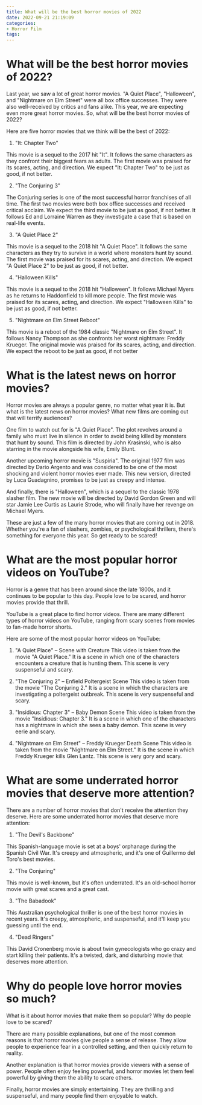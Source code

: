 ```yaml
---
title: What will be the best horror movies of 2022 
date: 2022-09-21 21:19:09
categories:
- Horror Film
tags:
---
```



#  What will be the best horror movies of 2022? 

Last year, we saw a lot of great horror movies. "A Quiet Place", "Halloween", and "Nightmare on Elm Street" were all box office successes. They were also well-received by critics and fans alike. This year, we are expecting even more great horror movies. So, what will be the best horror movies of 2022?

Here are five horror movies that we think will be the best of 2022:

1) "It: Chapter Two"

This movie is a sequel to the 2017 hit "It". It follows the same characters as they confront their biggest fears as adults. The first movie was praised for its scares, acting, and direction. We expect "It: Chapter Two" to be just as good, if not better.

2) "The Conjuring 3"

The Conjuring series is one of the most successful horror franchises of all time. The first two movies were both box office successes and received critical acclaim. We expect the third movie to be just as good, if not better. It follows Ed and Lorraine Warren as they investigate a case that is based on real-life events.

3) "A Quiet Place 2"

This movie is a sequel to the 2018 hit "A Quiet Place". It follows the same characters as they try to survive in a world where monsters hunt by sound. The first movie was praised for its scares, acting, and direction. We expect "A Quiet Place 2" to be just as good, if not better.

4) "Halloween Kills"

This movie is a sequel to the 2018 hit "Halloween". It follows Michael Myers as he returns to Haddonfield to kill more people. The first movie was praised for its scares, acting, and direction. We expect "Halloween Kills" to be just as good, if not better.

5) "Nightmare on Elm Street Reboot"

This movie is a reboot of the 1984 classic "Nightmare on Elm Street". It follows Nancy Thompson as she confronts her worst nightmare: Freddy Krueger. The original movie was praised for its scares, acting, and direction. We expect the reboot to be just as good, if not better

#  What is the latest news on horror movies? 

Horror movies are always a popular genre, no matter what year it is. But what is the latest news on horror movies? What new films are coming out that will terrify audiences?

One film to watch out for is "A Quiet Place". The plot revolves around a family who must live in silence in order to avoid being killed by monsters that hunt by sound. This film is directed by John Krasinski, who is also starring in the movie alongside his wife, Emily Blunt.

Another upcoming horror movie is "Suspiria". The original 1977 film was directed by Dario Argento and was considered to be one of the most shocking and violent horror movies ever made. This new version, directed by Luca Guadagnino, promises to be just as creepy and intense.

And finally, there is "Halloween", which is a sequel to the classic 1978 slasher film. The new movie will be directed by David Gordon Green and will star Jamie Lee Curtis as Laurie Strode, who will finally have her revenge on Michael Myers.

These are just a few of the many horror movies that are coming out in 2018. Whether you're a fan of slashers, zombies, or psychological thrillers, there's something for everyone this year. So get ready to be scared!

#  What are the most popular horror videos on YouTube? 

Horror is a genre that has been around since the late 1800s, and it continues to be popular to this day. People love to be scared, and horror movies provide that thrill. 

YouTube is a great place to find horror videos. There are many different types of horror videos on YouTube, ranging from scary scenes from movies to fan-made horror shorts. 

Here are some of the most popular horror videos on YouTube: 

1. "A Quiet Place" – Scene with Creature
This video is taken from the movie "A Quiet Place." It is a scene in which one of the characters encounters a creature that is hunting them. This scene is very suspenseful and scary. 

2. "The Conjuring 2" – Enfield Poltergeist Scene
This video is taken from the movie "The Conjuring 2." It is a scene in which the characters are investigating a poltergeist outbreak. This scene is very suspenseful and scary. 

3. "Insidious: Chapter 3" – Baby Demon Scene
This video is taken from the movie "Insidious: Chapter 3." It is a scene in which one of the characters has a nightmare in which she sees a baby demon. This scene is very eerie and scary. 

4. "Nightmare on Elm Street" – Freddy Krueger Death Scene
This video is taken from the movie "Nightmare on Elm Street." It is the scene in which Freddy Krueger kills Glen Lantz. This scene is very gory and scary. 


#  What are some underrated horror movies that deserve more attention? 

There are a number of horror movies that don't receive the attention they deserve. Here are some underrated horror movies that deserve more attention:

1. "The Devil's Backbone"

This Spanish-language movie is set at a boys' orphanage during the Spanish Civil War. It's creepy and atmospheric, and it's one of Guillermo del Toro's best movies.

2. "The Conjuring"

This movie is well-known, but it's often underrated. It's an old-school horror movie with great scares and a great cast.

3. "The Babadook"

This Australian psychological thriller is one of the best horror movies in recent years. It's creepy, atmospheric, and suspenseful, and it'll keep you guessing until the end.

4. "Dead Ringers"

This David Cronenberg movie is about twin gynecologists who go crazy and start killing their patients. It's a twisted, dark, and disturbing movie that deserves more attention.

#  Why do people love horror movies so much?

What is it about horror movies that make them so popular? Why do people love to be scared?

There are many possible explanations, but one of the most common reasons is that horror movies give people a sense of release. They allow people to experience fear in a controlled setting, and then quickly return to reality.

Another explanation is that horror movies provide viewers with a sense of power. People often enjoy feeling powerful, and horror movies let them feel powerful by giving them the ability to scare others.

Finally, horror movies are simply entertaining. They are thrilling and suspenseful, and many people find them enjoyable to watch.